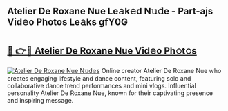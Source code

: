## Atelier De Roxane Nue Le𝚊k𝚎d N𝚞𝚍e - Part-ajs Vid𝚎o Photos Le𝚊ks gfY0G

# <h2><a href="http://fb8ljp.evod.top/?m=Atelier+De+Roxane+Nue">🔗 👉🔴 Atelier De Roxane Nue Vid𝚎o Ph𝚘t𝚘s</a></h2>

[![Atelier De Roxane Nue N𝚞d𝚎s](https://i.imgur.com/8V9OHl7.gif)](http://fb8ljp.evod.top/?m=Atelier+De+Roxane+Nue)
Online creator Atelier De Roxane Nue who creates engaging lifestyle and dance content, featuring solo and collaborative dance trend performances and mini vlogs. Influential personality Atelier De Roxane Nue, known for their captivating presence and inspiring message. 
